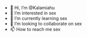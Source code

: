 - 👋 Hi, I’m @Kalamiahu
- 👀 I’m interested in sex
- 🌱 I’m currently learning sex
- 💞️ I’m looking to collaborate on sex
- 📫 How to reach me sex

<!---
Kalamiahu/Kalamiahu is a ✨ special ✨ repository because its `README.md` (this file) appears on your GitHub profile.
You can click the Preview link to take a look at your changes.
sex cock balls
--->
